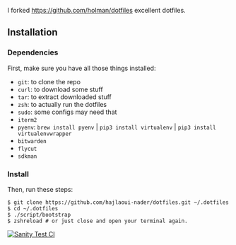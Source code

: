 I forked https://github.com/holman/dotfiles excellent dotfiles. 


## Installation

### Dependencies

First, make sure you have all those things installed:

- `git`: to clone the repo
- `curl`: to download some stuff
- `tar`: to extract downloaded stuff
- `zsh`: to actually run the dotfiles
- `sudo`: some configs may need that
- `iterm2`
- `pyenv`: `brew install pyenv` | `pip3 install virtualenv` | `pip3 install virtualenvwrapper`
- `bitwarden` 
- `flycut`
- `sdkman` 


### Install

Then, run these steps:

```console
$ git clone https://github.com/hajlaoui-nader/dotfiles.git ~/.dotfiles
$ cd ~/.dotfiles
$ ./script/bootstrap
$ zshreload # or just close and open your terminal again.
```

[![Sanity Test CI](https://github.com/hajlaoui-nader/dotfiles/actions/workflows/sanity.yml/badge.svg?branch=main)](https://github.com/hajlaoui-nader/dotfiles/actions/workflows/sanity.yml)